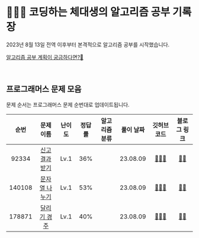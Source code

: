 # 🧑🏻‍💻 코딩하는 체대생의 알고리즘 공부 기록장
2023년 8월 13일 전역 이후부터 본격적으로 알고리즘 공부를 시작했습니다.

[알고리즘 공부 계획이 궁금하다면?🤔](https://mini-min-dev.tistory.com/149)

<br>

## 프로그래머스 문제 모음
문제 순서는 프로그래머스 문제 순번대로 업데이트됩니다.

| 순번 | 문제 이름                   | 난이도      | 정답률   | 알고리즘 분류    | 풀이 날짜 | 깃허브 코드 | 블로그 링크 | 
| :--: | :-------------: | :---------------: | :----------------: | :----------------: | :---------------: | :----------: | :-------: |
| 92334 | [신고 결과 받기](https://school.programmers.co.kr/learn/courses/30/lessons/92334) | Lv.1 | 36% |  | 23.08.09 | [🧑🏻‍💻](https://github.com/mini-min/Study_Algo/blob/main/Programmers/Lv.1/92334.%20%EC%8B%A0%EA%B3%A0%20%EA%B2%B0%EA%B3%BC%20%EB%B0%9B%EA%B8%B0.py) | [✍🏻](https://mini-min-dev.tistory.com/189) | 
| 140108 | [문자열 나누기](https://school.programmers.co.kr/learn/courses/30/lessons/140108) | Lv.1 | 53% |  | 23.08.09 | [🧑🏻‍💻](https://github.com/mini-min/Study_Algo/blob/main/Programmers/Lv.1/140108.%20%EB%AC%B8%EC%9E%90%EC%97%B4%20%EB%82%98%EB%88%84%EA%B8%B0.py) | [✍🏻](https://mini-min-dev.tistory.com/190) | 
| 178871 | [달리기 경주](https://school.programmers.co.kr/learn/courses/30/lessons/178871) | Lv.1 | 40% |  | 23.08.09 | [🧑🏻‍💻](https://github.com/mini-min/Study_Algo/blob/main/Programmers/Lv.1/178871.%20%EB%8B%AC%EB%A6%AC%EA%B8%B0%20%EA%B2%BD%EC%A3%BC.py) | [✍🏻](https://mini-min-dev.tistory.com/191) | 
